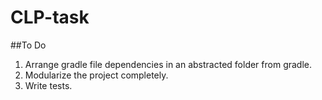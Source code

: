 # CLP-task

##To Do
1. Arrange gradle file dependencies in an abstracted folder from gradle.
2. Modularize the project completely.
3. Write tests.


